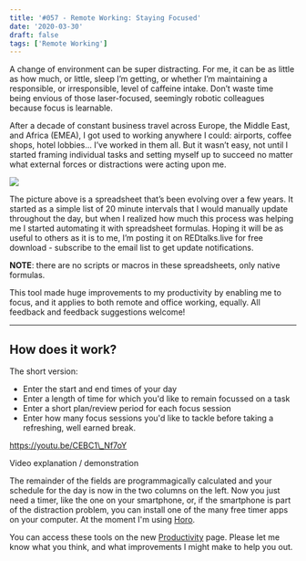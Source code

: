 ```yaml
---
title: '#057 - Remote Working: Staying Focused'
date: '2020-03-30'
draft: false
tags: ['Remote Working']
---
```


A change of environment can be super distracting. For me, it can be as little as how much, or little, sleep I’m getting, or whether I’m maintaining a responsible, or irresponsible, level of caffeine intake. Don’t waste time being envious of those laser-focused, seemingly robotic colleagues because focus is learnable.

After a decade of constant business travel across Europe, the Middle East, and Africa (EMEA), I got used to working anywhere I could: airports, coffee shops, hotel lobbies... I’ve worked in them all. But it wasn’t easy, not until I started framing individual tasks and setting myself up to succeed no matter what external forces or distractions were acting upon me.

![](https://redtalkslive.files.wordpress.com/2020/03/20200328-redtalks.live-focus-google_sheets.png?w=1024)

The picture above is a spreadsheet that’s been evolving over a few years. It started as a simple list of 20 minute intervals that I would manually update throughout the day, but when I realized how much this process was helping me I started automating it with spreadsheet formulas. Hoping it will be as useful to others as it is to me, I’m posting it on REDtalks.live for free download - subscribe to the email list to get update notifications.

**NOTE**: there are no scripts or macros in these spreadsheets, only native formulas.

This tool made huge improvements to my productivity by enabling me to focus, and it applies to both remote and office working, equally. All feedback and feedback suggestions welcome!

* * *

**How does i**t work?
---------------------

The short version:

*   Enter the start and end times of your day
*   Enter a length of time for which you'd like to remain focussed on a task
*   Enter a short plan/review period for each focus session
*   Enter how many focus sessions you'd like to tackle before taking a refreshing, well earned break.

https://youtu.be/CEBC1\_Nf7oY

Video explanation / demonstration

The remainder of the fields are programmagically calculated and your schedule for the day is now in the two columns on the left. Now you just need a timer, like the one on your smartphone, or, if the smartphone is part of the distraction problem, you can install one of the many free timer apps on your computer. At the moment I'm using [Horo](https://apps.apple.com/us/app/horo-timer-for-menu-bar/id1437226581?mt=12).

You can access these tools on the new [Productivity](https://redtalks.live/productivity/) page. Please let me know what you think, and what improvements I might make to help you out.